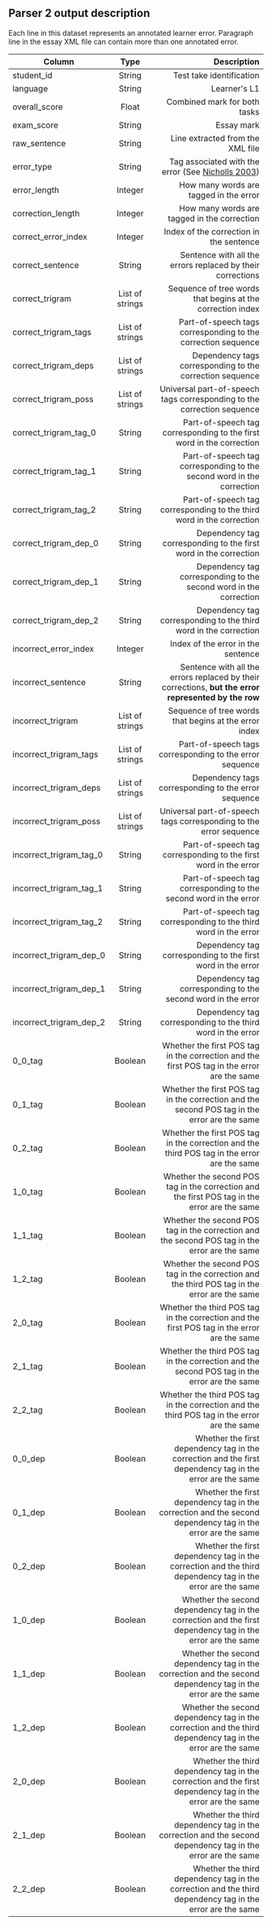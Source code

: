## Parser 2 output description

Each line in this dataset represents an annotated learner error.
Paragraph line in the essay XML file can contain more than one annotated error.

| Column        | Type   | Description  |
| ------------- |:------:|-------------:|
| student_id    | String | Test take identification |
| language      | String | Learner's L1    |
| overall_score | Float | Combined mark for both tasks     |
| exam_score    | String | Essay mark |
| raw_sentence  | String | Line extracted from the XML file      |
| error_type    | String | Tag associated with the error (See [Nicholls 2003](http://ucrel.lancs.ac.uk/publications/CL2003/papers/nicholls.pdf))    |
| error_length    | Integer | How many words are tagged in the error |
| correction_length      | Integer | How many words are tagged in the correction      |
| correct_error_index | Integer | Index of the correction in the sentence     |
| correct_sentence    | String | Sentence with all the errors replaced by their corrections |
| correct_trigram      | List of strings | Sequence of tree words that begins at the correction index       |
| correct_trigram_tags | List of strings |Part-of-speech tags corresponding to the correction sequence       |
| correct_trigram_deps    | List of strings |Dependency tags corresponding to the correction sequence  |
| correct_trigram_poss      | List of strings |Universal part-of-speech tags corresponding to the correction sequence      |
| correct_trigram_tag_0 | String | Part-of-speech tag corresponding to the first word in the correction      |
| correct_trigram_tag_1 | String | Part-of-speech tag corresponding to the second word in the correction       |
| correct_trigram_tag_2    | String | Part-of-speech tag corresponding to the third word in the correction  |
| correct_trigram_dep_0      | String | Dependency tag corresponding to the first word in the correction       |
| correct_trigram_dep_1 | String | Dependency tag corresponding to the second word in the correction      |
| correct_trigram_dep_2    | String |Dependency tag corresponding to the third word in the correction |
| incorrect_error_index      | Integer | Index of the error in the sentence        |
| incorrect_sentence | String | Sentence with all the errors replaced by their corrections, **but the error represented by the row**      |
| incorrect_trigram    | List of strings | Sequence of tree words that begins at the error index |
| incorrect_trigram_tags      | List of strings | Part-of-speech tags corresponding to the error sequence      |
| incorrect_trigram_deps | List of strings | Dependency tags corresponding to the error sequence       |
| incorrect_trigram_poss | List of strings | Universal part-of-speech tags corresponding to the error sequence     |
| incorrect_trigram_tag_0    | String | Part-of-speech tag corresponding to the first word in the error |
| incorrect_trigram_tag_1      | String | Part-of-speech tag corresponding to the second word in the error      |
| incorrect_trigram_tag_2 | String | Part-of-speech tag corresponding to the third word in the error      |
| incorrect_trigram_dep_0 | String | Dependency tag corresponding to the first word in the error     |
| incorrect_trigram_dep_1    | String | Dependency tag corresponding to the second word in the error |
| incorrect_trigram_dep_2      | String | Dependency tag corresponding to the third word in the error      |
| 0_0_tag | Boolean | Whether the first POS tag in the correction and the first POS tag in the error are the same      |
| 0_1_tag    | Boolean | Whether the first POS tag in the correction and the second POS tag in the error are the same |
| 0_2_tag      | Boolean | Whether the first POS tag in the correction and the third POS tag in the error are the same      |
| 1_0_tag | Boolean | Whether the second POS tag in the correction and the first POS tag in the error are the same      |
| 1_1_tag    | Boolean | Whether the second POS tag in the correction and the second POS tag in the error are the same |
| 1_2_tag      | Boolean | Whether the second POS tag in the correction and the third POS tag in the error are the same      |
| 2_0_tag | Boolean | Whether the third POS tag in the correction and the first POS tag in the error are the same      |
| 2_1_tag    | Boolean | Whether the third POS tag in the correction and the second POS tag in the error are the same |
| 2_2_tag      | Boolean | Whether the third POS tag in the correction and the third POS tag in the error are the same      |
| 0_0_dep | Boolean | Whether the first dependency tag in the correction and the first dependency tag in the error are the same     |
| 0_1_dep    | Boolean | Whether the first dependency tag in the correction and the second dependency tag in the error are the same  |
| 0_2_dep      | Boolean | Whether the first dependency tag in the correction and the third dependency tag in the error are the same       |
| 1_0_dep | Boolean | Whether the second dependency tag in the correction and the first dependency tag in the error are the same       |
| 1_1_dep    | Boolean | Whether the second dependency tag in the correction and the second dependency tag in the error are the same  |
| 1_2_dep      | Boolean | Whether the second dependency tag in the correction and the third dependency tag in the error are the same       |
| 2_0_dep | Boolean | Whether the third dependency tag in the correction and the first dependency tag in the error are the same       |
| 2_1_dep      | Boolean | Whether the third dependency tag in the correction and the second dependency tag in the error are the same       |
| 2_2_dep | Boolean | Whether the third dependency tag in the correction and the third dependency tag in the error are the same       |